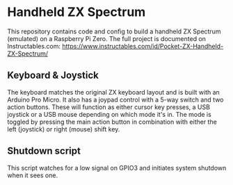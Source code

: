 # Handheld ZX Spectrum

This repository contains code and config to build a handheld ZX Spectrum (emulated) on a Raspberry Pi Zero.  The full project is documented on Instructables.com: https://www.instructables.com/id/Pocket-ZX-Handheld-ZX-Spectrum/

## Keyboard & Joystick

The keyboard matches the original ZX keyboard layout and is built with an Arduino Pro Micro.  It also has a joypad control with a 5-way switch and two action buttons.  These will function as either cursor key presses, a USB joystick or a USB mouse depending on which mode it's in.  The mode is toggled by pressing the main action button in combination with either the left (joystick) or right (mouse) shift key.

## Shutdown script

This script watches for a low signal on GPIO3 and initiates system shutdown when it sees one.
